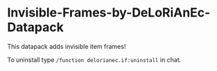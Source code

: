 # Invisible-Frames-by-DeLoRiAnEc-Datapack
This datapack adds invisible item frames!

To uninstall type `/function delorianec.if:uninstall` in chat.
